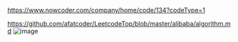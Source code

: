 https://www.nowcoder.com/company/home/code/134?codeType=1


https://github.com/afatcoder/LeetcodeTop/blob/master/alibaba/algorithm.md
![image](https://user-images.githubusercontent.com/46443218/114379986-702cc200-9b81-11eb-95df-bb4bc45e722b.png)
